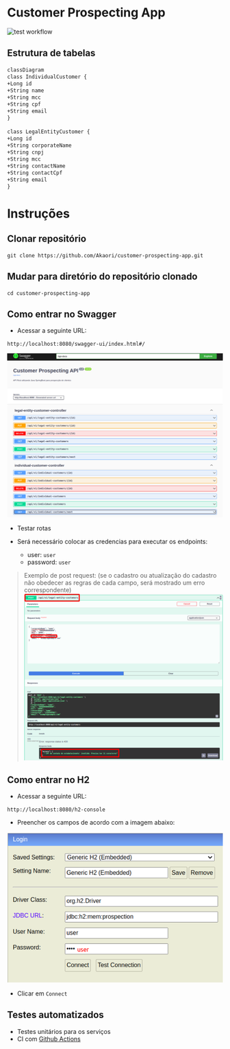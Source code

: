 # Customer Prospecting App

![test workflow](https://github.com/Akaori/customer-prospecting-app/actions/workflows/test.yaml/badge.svg)

## Estrutura de tabelas

```mermaid
classDiagram
class IndividualCustomer {
+Long id
+String name
+String mcc
+String cpf
+String email
}

class LegalEntityCustomer {
+Long id
+String corporateName
+String cnpj
+String mcc
+String contactName
+String contactCpf
+String email
}
```

# Instruções

## Clonar repositório

```
git clone https://github.com/Akaori/customer-prospecting-app.git

```

## Mudar para diretório do repositório clonado

```
cd customer-prospecting-app
```

## Como entrar no Swagger

- Acessar a seguinte URL:

```
http://localhost:8080/swagger-ui/index.html#/
```

![swagger.png](images/swagger.png)

- Testar rotas

- Será necessário colocar as credencias para executar os endpoints:

  - user: `user`
  - password: `user`

> Exemplo de post request: (se o cadastro ou atualização do cadastro não obedecer as regras de cada campo, será mostrado um erro correspondente)
![post_request.png](images/post_request.png)

## Como entrar no H2

- Acessar a seguinte URL:

```
http://localhost:8080/h2-console
```

- Preencher os campos de acordo com a imagem abaixo:

![access_h2.png](images/access_h2.png)

- Clicar em `Connect`


## Testes automatizados

- Testes unitários para os serviços
- CI com [Github Actions](https://github.com/Akaori/customer-prospecting-app/actions)